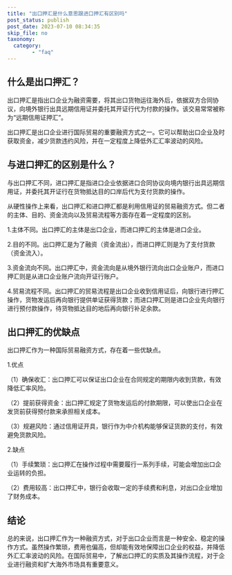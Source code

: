 ```yaml
---
title: "出口押汇是什么意思跟进口押汇有区别吗"
post_status: publish
post_date: 2023-07-10 08:34:35
skip_file: no
taxonomy:
  category:
        - "faq"
---
```


## 什么是出口押汇？

出口押汇是指出口企业为融资需要，将其出口货物运往海外后，依据双方合同协议，向境外银行出具远期信用证并委托其开证行代为付款的操作。该交易常常被称为“远期信用证押汇”。

出口押汇是出口企业进行国际贸易的重要融资方式之一。它可以帮助出口企业及时获取资金，减少货款违约风险，并在一定程度上降低外汇汇率波动的风险。

## 与进口押汇的区别是什么？

与出口押汇不同，进口押汇是指进口企业依据进口合同协议向境内银行出具远期信用证，并委托其开证行在货物抵达目的口岸后代为支付货款的操作。

从硬性操作上来看，出口押汇和进口押汇都是利用信用证的贸易融资方式。但二者的主体、目的、资金流向以及贸易流程等方面存在着一定程度的区别。

1.主体不同。出口押汇的主体是出口企业，而进口押汇的主体是进口企业。

2.目的不同。出口押汇是为了融资（资金流出），而进口押汇则是为了支付货款（资金流入）。

3.资金流向不同。出口押汇中，资金流向是从境外银行流向出口企业账户，而进口押汇则是从进口企业账户流向开证行账户。

4.贸易流程不同。出口押汇的贸易流程是出口企业收到信用证后，向银行进行押汇操作，货物发运后再向银行提供单证获得货款；而进口押汇则是进口企业先向银行进行预付款操作，待货物抵达目的地后再向银行补足余款。

## 出口押汇的优缺点

出口押汇作为一种国际贸易融资方式，存在着一些优缺点。

1.优点

（1）确保收汇：出口押汇可以保证出口企业在合同规定的期限内收到货款，有效降低汇率风险。

（2）提前获得资金：出口押汇规定了货物发运后的付款期限，可以使出口企业在发货前获得预付款来承担相关成本。

（3）规避风险：通过信用证开具，银行作为中介机构能够保证货款的支付，有效避免货款风险。

2.缺点

（1）手续繁琐：出口押汇在操作过程中需要履行一系列手续，可能会增加出口企业运转的负担。

（2）费用较高：出口押汇中，银行会收取一定的手续费和利息，对出口企业增加了财务成本。

## 结论

总的来说，出口押汇作为一种融资方式，对于出口企业而言是一种安全、稳定的操作方式。虽然操作繁琐，费用也偏高，但却能有效地保障出口企业的权益，并降低外汇汇率波动的风险。在国际贸易中，了解出口押汇的实质及其操作流程，对于企业进行融资和扩大海外市场具有重要意义。
